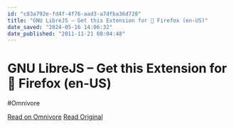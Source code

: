 ```yaml
---
id: "c83a792e-fd4f-4f76-aad3-a7dfba36d728"
title: "GNU LibreJS – Get this Extension for 🦊 Firefox (en-US)"
date_saved: "2024-05-16 14:06:32"
date_published: "2011-11-21 08:04:48"
---
```


# GNU LibreJS – Get this Extension for 🦊 Firefox (en-US)
#Omnivore

[Read on Omnivore](https://omnivore.app/me/gnu-libre-js-get-this-extension-for-firefox-en-us-18f8182ebcc)
[Read Original](https://addons.mozilla.org/en-US/firefox/addon/librejs/)

